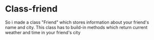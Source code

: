 # Class-friend
So i made a class "Friend" which stores information about your friend's name and city. This class has to build-in methods which return current weather and time in your friend's city 
